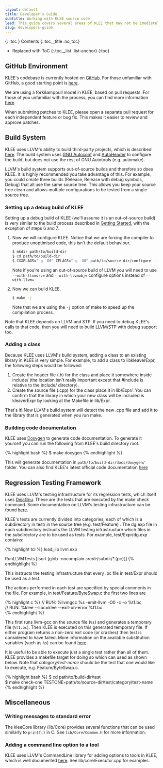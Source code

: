 ```yaml
---
layout: default
title: Developer's Guide
subtitle: Working with KLEE source code
lead: This guide covers several areas of KLEE that may not be imediately obvious to new developers.
slug: developers-guide
---
```


{: .toc }
Contents
{:.toc__title .no_toc}
* Replaced with ToC
{:.toc__list .list-anchor}
{:toc}

## GitHub Environment

KLEE's codebase is currently hosted on [GitHub](https://github.com/ccadar/klee). For those unfamiliar with GitHub, a good starting point is [here](https://help.github.com/categories/54/articles).

We are using a fork&amppull model in KLEE, based on pull requests. For those of you unfamiliar with the process, you can find more information [here](https://help.github.com/articles/using-pull-requests).

When submitting patches to KLEE, please open a separate pull request for each independent feature or bug fix. This makes it easier to review and approve patches.

## Build System

KLEE uses LLVM's ability to build third-party projects, which is described [here](http://llvm.org/docs/Projects.html). The build system uses [GNU Autoconf](http://www.gnu.org/software/autoconf/) and [AutoHeader](http://www.gnu.org/savannah-checkouts/gnu/autoconf/manual/autoconf-2.69/html_node/autoheader-Invocation.html) to configure the build, but does not use the rest of GNU Autotools (e.g. automake).

LLVM's build system supports out-of-source builds and therefore so does KLEE. It is highly recommended you take advantage of this. For example, you could create three builds (Release, Release with debug symbols, Debug) that all use the same source tree. This allows you keep your source tree clean and allows multiple configurations to be tested from a single source tree.

### Setting up a debug build of KLEE

Setting up a debug build of KLEE (we'll assume it is an out-of-source build) is very similar to the build process described in [Getting Started]({{site.baseurl}}/getting-started), with the exception of steps 6 and 7.

1.  Now we will configure KLEE. Notice that we are forcing the compiler to produce unoptimised code, this isn't the default behaviour.

    ```bash
    $ mkdir path/to/build-dir  
    $ cd path/to/build-dir  
    $ CXXFLAGS="-g -O0" CFLAGS="-g -O0" path/to/source-dir/configure --with-llvm=path/to/llvm --with-stp=path/to/stp/install --with-uclibc=path/to/klee-uclibc --enable-posix-runtime --with-runtime=Debug+Asserts
    ```

    Note if you're using an out-of-source build of LLVM you will need to use `--with-llvmsrc=` and `--with-llvmobj=` configure options instead of `--with-llvm=`
    
2.  Now we can build KLEE.

    ```bash
    $ make -j
    ```

    Note that we are using the `-j` option of make to speed up the compilation process.

Note that KLEE depends on LLVM and STP. If you need to debug KLEE's calls to that code, then you will need to build LLVM/STP with debug support too.

### Adding a class

Because KLEE uses LLVM's build system, adding a class to an existing library in KLEE is very simple. For example, to add a class to libkleaverExpr, the following steps would be followed:

1. Create the header file (.h) for the class and place it somewhere inside include/ (the location isn't really important except that #include is relative to the include/ directory).
2. Create the source file (.cpp) for the class place it in lib/Expr/. You can confirm that the library in which your new class will be included is kleaverExpr by looking at the Makefile in lib/Expr.

That's it! Now LLVM's build system will detect the new .cpp file and add it to the library that is generated when you run make.

### Building code documentation

KLEE uses [Doxygen](http://www.doxygen.org) to generate code documentation. To generate it yourself you can run the following from KLEE's build directory root.

{% highlight bash %}
$ make doxygen
{% endhighlight %}

This will generate documentation in `path/to/build-dir/docs/doxygen/` folder. You can also find KLEE's latest official code documentation [here](http://test.minormatter.com/~ddunbar/klee-doxygen/index.html)

## Regression Testing Framework

KLEE uses LLVM's testing infrastructure for its regression tests, which itself uses [DejaGnu](http://www.gnu.org/software/dejagnu/). These are the tests that are executed by the make check command. Some documentation on LLVM's testing infrastructure can be found [here](http://llvm.org/docs/TestingGuide.html#rtcustom).

KLEE's tests are currently divided into categories, each of which is a subdirectory in test/ in the source tree (e.g. test/Feature) . The dg.exp file in each subdirectory instructs the LLVM testing infrastructure which files in the subdirectory are to be used as tests. For example, test/Expr/dg.exp contains:

{% highlight tcl %}
load_lib llvm.exp
    
RunLLVMTests [lsort [glob -nocomplain $srcdir/$subdir/*.{pc}]]
{% endhighlight %}

This instructs the testing infrastructure that every .pc file in test/Expr should be used as a test.

The actions performed in each test are specified by special comments in the file. For example, in test/Feature/ByteSwap.c the first two lines are

{% highlight c %}
// RUN: %llvmgcc %s -emit-llvm -O0 -c -o %t1.bc  
// RUN: %klee --libc=klee --exit-on-error %t1.bc  
{% endhighlight %}

This first runs llvm-gcc on the source file (`%s`) and generates a temporary file (`%t1.bc`). Then KLEE is executed on this generated temporary file. If either program returns a non-zero exit code (or crashes) then test is considered to have failed. More information on the available substitution variables (such as `%s`) can be found [here](http://llvm.org/releases/3.1/docs/TestingGuide.html#rtvars).

It is useful to be able to execute just a single test rather than all of them. KLEE provides a makefile target for doing so which can used as shown below. Note that _category/test-name_ should be the test that one would like to execute, e.g. Feature/ByteSwap.c.

{% highlight bash %}
$ cd path/to/build-dir/test  
$ make check-one TESTONE=path/to/source-dir/test/category/test-name
{% endhighlight %}

## Miscellaneous

### Writing messages to standard error

The kleeCore library (lib/Core) provides several functions that can be used similarly to `printf()` in C. See `lib/Core/Common.h` for more information.

### Adding a command line option to a tool

KLEE uses LLVM's CommandLine library for adding options to tools in KLEE, which is well documented [here](http://llvm.org/docs/CommandLine.html). See lib/core/Executor.cpp for examples.
